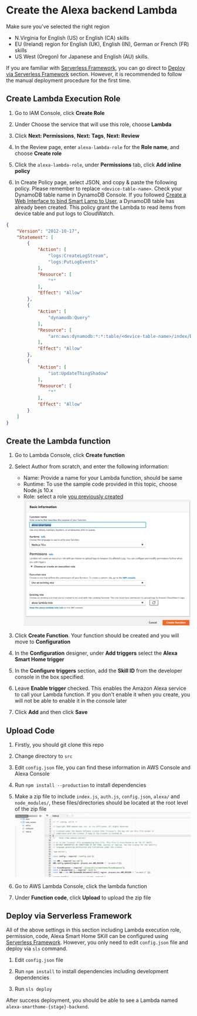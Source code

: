 # Create the Alexa backend Lambda

Make sure you've selected the right region
* N.Virginia for English (US) or English (CA) skills
* EU (Ireland) region for English (UK), English (IN), German or French (FR) skills
* US West (Oregon) for Japanese and English (AU) skills.

If you are familiar with [Serverless Framework](https://serverless.com/), you can 
go direct to [Deploy via Serverless Framework](#deploy-via-serverless-framework) 
section. However, it is recommended to follow the manual deployment procedure
for the first time.

## Create Lambda Execution Role

1. Go to IAM Console, click **Create Role**

1. Under Choose the service that will use this role, choose **Lambda**

1. Click **Next: Permissions**, **Next: Tags**, **Next: Review**

1. In the Review page, enter `alexa-lambda-role` for the **Role name**, and choose **Create role**

1. Click the `alexa-lambda-role`, under **Permissions** tab, click **Add inline policy**

1. In Create Policy page, select JSON, and copy & paste the following policy. Please remember to 
replace `<device-table-name>`. Check your DynamoDB table name in DynamoDB 
Console. If you followed [Create a Web Interface to bind Smart Lamp to User](https://github.com/lab798/aws-alexa-workshop-ui),
a DynamoDB table has already been created. This policy grant the Lambda to read items from device table and put logs 
to CloudWatch.

```json
{
    "Version": "2012-10-17",
    "Statement": [
        {
            "Action": [
                "logs:CreateLogStream",
                "logs:PutLogEvents"
            ],
            "Resource": [
                "*"
            ],
            "Effect": "Allow"
        },
        {
            "Action": [
                "dynamodb:Query"
            ],
            "Resource": [
                "arn:aws:dynamodb:*:*:table/<device-table-name>/index/ByUsernameThingName"
            ],
            "Effect": "Allow"
        },
        {
            "Action": [
                "iot:UpdateThingShadow"
            ],
            "Resource": [
                "*"
            ],
            "Effect": "Allow"
        }
    ]
}
```

## Create the Lambda function

1. Go to Lambda Console, click **Create function**

1. Select Author from scratch, and enter the following information:
    - Name: Provide a name for your Lambda function, should be same 
    - Runtime: To use the sample code provided in this topic, choose Node.js 10.x
    - Role: select a role [you previously created](#create-lambda-execution-role)
    ![](assets/create-lambda-1.png)

1. Click **Create Function**. Your function should be created and you will move to **Configuration**

1. In the **Configuration** designer, under **Add triggers** select the **Alexa Smart Home trigger**

1. In the **Configure triggers** section, add the **Skill ID** from the developer console in the box specified. 

1. Leave **Enable trigger** checked. This enables the Amazon Alexa service to call your Lambda 
function. If you don't enable it when you create, you will not be able to enable it in the console 
later

1. Click **Add** and then click **Save**

## Upload Code
1. Firstly, you should git clone this repo

1. Change directory to `src`

1. Edit `config.json` file, you can find these information in AWS Console and Alexa Console

1. Run `npm install --production` to install dependencies

1. Make a zip file to include `index.js`, `auth.js`, `config.json`, `alexa/` and `node_modules/`,
these files/directories should be located at the root level of the zip file
![](assets/lambda-file-structure.png)

1. Go to AWS Lambda Console, click the lambda function

1. Under **Function code**, click **Upload** to upload the zip file

## Deploy via Serverless Framework

All of the above settings in this section including Lambda execution role, permission, code, 
Alexa Smart Home SKill can be configured using [Serverless Framework](https://serverless.com/). 
However, you only need to edit `config.json` file and deploy via `sls` command.

1. Edit `config.json` file

1. Run `npm install` to install dependencies including development dependencies

1. Run `sls deploy`

After success deployment, you should be able to see a Lambda named 
`alexa-smarthome-{stage}-backend`.


